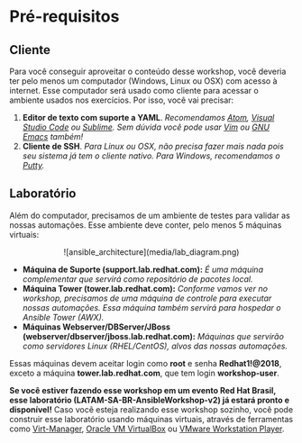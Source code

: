# Pré-requisitos

## Cliente

Para você conseguir aproveitar o conteúdo desse workshop, você deveria ter pelo menos um computador (Windows, Linux ou OSX) com acesso à internet. Esse computador será usado como cliente para acessar o ambiente usados nos exercícios. Por isso, você vai precisar:

1. **Editor de texto com suporte a YAML**. *Recomendamos [Atom](https://atom.io/), [Visual Studio Code](https://code.visualstudio.com/) ou [Sublime](https://www.sublimetext.com/). Sem dúvida você pode usar [Vim](http://www.vim.org/) ou [GNU Emacs](https://www.gnu.org/software/emacs/) também!*
2. **Cliente de SSH**. *Para Linux ou OSX, não precisa fazer mais nada pois seu sistema já tem o cliente nativo. Para Windows, recomendamos o [Putty](http://www.putty.org/).*

## Laboratório

Além do computador, precisamos de um ambiente de testes para validar as nossas automações. Esse ambiente deve conter, pelo menos 5 máquinas virtuais:

<p align="center">
![ansible_architecture](media/lab_diagram.png)
</p>

* **Máquina de Suporte (support.lab.redhat.com):** *É uma máquina complementar que servirá como repositório de pacotes local.*
* **Máquina Tower (tower.lab.redhat.com):** *Conforme vamos ver no workshop, precisamos de uma máquina de controle para executar nossas automações. Essa máquina também servirá para hospedar o Ansible Tower (AWX).*
* **Máquinas Webserver/DBServer/JBoss (webserver/dbserver/jboss.lab.redhat.com):** *Máquinas que servirão como servidores Linux (RHEL/CentOS), alvos das nossas automações.*

Essas máquinas devem aceitar login como **root** e senha **Redhat1!@2018**, exceto a máquina **tower.lab.redhat.com**, que tem login **workshop-user**. 

**Se você estiver fazendo esse workshop em um evento Red Hat Brasil, esse laboratório (LATAM-SA-BR-AnsibleWorkshop-v2) já estará pronto e disponível!** Caso você esteja realizando esse workshop sozinho, você pode construir esse laboratório usando máquinas virtuais, através de ferramentas como [Virt-Manager](https://virt-manager.org/), [Oracle VM VirtualBox](https://www.virtualbox.org/) ou [VMware Workstation Player](https://www.vmware.com/products/workstation-player.html). 
